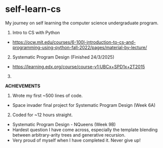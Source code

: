 # self-learn-cs
My journey on self learning the computer science undergraduate program.
1. Intro to CS with Python
- https://ocw.mit.edu/courses/6-100l-introduction-to-cs-and-programming-using-python-fall-2022/pages/material-by-lecture/

2. Systematic Program Design (Finished 24/3/2025)
- https://learning.edx.org/course/course-v1:UBCx+SPD1x+2T2015

3. 


**ACHIEVEMENTS**
1. Wrote my first ~500 lines of code.
- Space invader final project for Systematic Program Design (Week 6A)

2. Coded for ~12 hours straight.
- Systematic Program Design - NQueens (Week 9B)
- Hardest question I have come across, especially the template blending between arbitrary-arity trees and generative recursion.
- Very proud of myself when I have completed it. Never give up!
